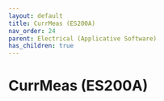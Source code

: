 ```yaml
---
layout: default
title: CurrMeas (ES200A)
nav_order: 24
parent: Electrical (Applicative Software)
has_children: true
---
```

# CurrMeas (ES200A)

